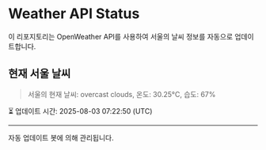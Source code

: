 
# Weather API Status

이 리포지토리는 OpenWeather API를 사용하여 서울의 날씨 정보를 자동으로 업데이트합니다.

## 현재 서울 날씨
> 서울의 현재 날씨: overcast clouds, 온도: 30.25°C, 습도: 67%

⏳ 업데이트 시간: 2025-08-03 07:22:50 (UTC)

---
자동 업데이트 봇에 의해 관리됩니다.
